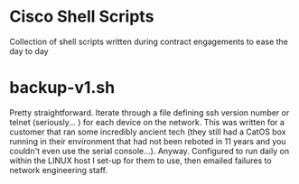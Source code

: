 # Cisco Shell Scripts
Collection of shell scripts written during contract engagements to ease the day to day

# backup-v1.sh
Pretty straightforward. Iterate through a file defining ssh version number or telnet (seriously... ) for each device on the network. This was written for a customer that ran some incredibly ancient tech (they still had a CatOS box running in their environment that had not been reboted in 11 years and you couldn't even use the serial console...). Anyway. Configured to run daily on within the LINUX host I set-up for them to use, then emailed failures to network engineering staff.
